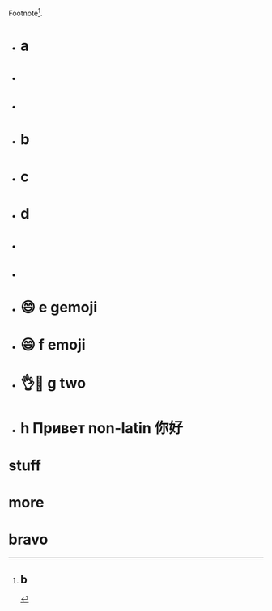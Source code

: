 Footnote[^a].

[^a]: # b

* # a
* # &#x9;
* # &#x20;
* # &#x20;b
* # c&#x20;
* # &#x20;d&#x20;
* #
* #
* # :smile: e gemoji
* # 😄 f emoji
* # :ok_hand::hatched_chick: g two
* # h Привет non-latin 你好

<h1>stuff</h1>

<h1 id="alpha">more</h1>

<h1 name="bravo">bravo</h1>
